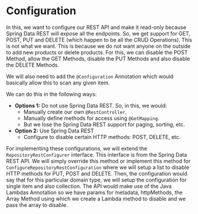 # Configuration
<p>In this, we want to configure our REST API and make it read-only because Spring Data REST will expose all the endpoints. So, we get support for GET, POST, PUT and DELETE (which happen to be all the CRUD Operations). This is not what we want. This is because we do not want anyone on the outside to add new products or delete products. For this, we can disable the POST Method, allow the GET Methods, disable the PUT Methods and also disable the DELETE Methods.</p>
<p>We will also need to add the <code>@Configuration</code> Annotation which would basically allow this to scan any given item.</p>
<p>We can do this in the following ways:</p>
<ul>
    <li>
        <b>Options 1:</b> Do not use Spring Data REST. So, in this, we would:
        <ul>
            <li>Manually create our own <code>@RestController</code>.</li>
            <li>Manually define methods for access using <code>@GetMapping</code>.</li>
            <li>But we lose the Spring Data REST support for paging, sorting, etc.</li>
        </ul>
    </li>
    <li>
        <b>Option 2:</b> Use Spring Data REST
        <ul>
            <li>Configure to disable certain HTTP methods: POST, DELETE, etc.</li>
        </ul>
    </li>
</ul>

<p>For implementing these configurations, we will extend the <code>RepositoryRestConfigurer</code> interface. This interface is from the Spring Data REST API. We will simply override this method or implement this method for <code>ConfigureRepositoryRestConfiguration</code> where we will setup a list to disable HTTP methods for PUT, POST and DELETE. Then, the configuration would say that for this particular domain type, we will setup the configuration for single item and also collection. The API would make use of the Java Lambdas Annotation so we have params for metadata, httpMethods, the Array Method using which we create a Lambda method to disable and we pass the array to disable.</p>